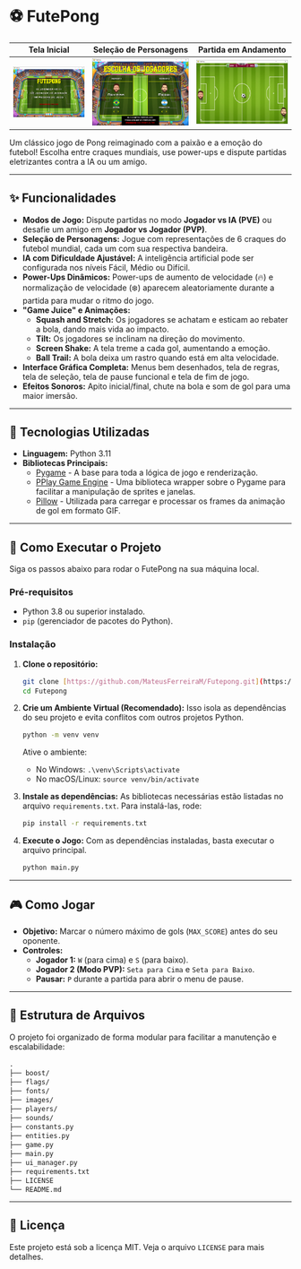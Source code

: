 # ⚽ FutePong

| Tela Inicial | Seleção de Personagens | Partida em Andamento |
|:---:|:---:|:---:|
| ![Tela Inicial do Jogo](images/menu.png) | ![Tela de Seleção de Personagens](images/jogadores.png) | ![Gameplay da Partida](images/gameplay.png) |

Um clássico jogo de Pong reimaginado com a paixão e a emoção do futebol! Escolha entre craques mundiais, use power-ups e dispute partidas eletrizantes contra a IA ou um amigo.

---

## ✨ Funcionalidades

* **Modos de Jogo:** Dispute partidas no modo **Jogador vs IA (PVE)** ou desafie um amigo em **Jogador vs Jogador (PVP)**.
* **Seleção de Personagens:** Jogue com representações de 6 craques do futebol mundial, cada um com sua respectiva bandeira.
* **IA com Dificuldade Ajustável:** A inteligência artificial pode ser configurada nos níveis Fácil, Médio ou Difícil.
* **Power-Ups Dinâmicos:** Power-ups de aumento de velocidade (🔥) e normalização de velocidade (❄️) aparecem aleatoriamente durante a partida para mudar o ritmo do jogo.
* **"Game Juice" e Animações:**
    * **Squash and Stretch:** Os jogadores se achatam e esticam ao rebater a bola, dando mais vida ao impacto.
    * **Tilt:** Os jogadores se inclinam na direção do movimento.
    * **Screen Shake:** A tela treme a cada gol, aumentando a emoção.
    * **Ball Trail:** A bola deixa um rastro quando está em alta velocidade.
* **Interface Gráfica Completa:** Menus bem desenhados, tela de regras, tela de seleção, tela de pause funcional e tela de fim de jogo.
* **Efeitos Sonoros:** Apito inicial/final, chute na bola e som de gol para uma maior imersão.

---

## 🔧 Tecnologias Utilizadas

* **Linguagem:** Python 3.11
* **Bibliotecas Principais:**
    * [Pygame](https://www.pygame.org/) - A base para toda a lógica de jogo e renderização.
    * [PPlay Game Engine](https://github.com/pplay-gengine/pplay) - Uma biblioteca wrapper sobre o Pygame para facilitar a manipulação de sprites e janelas.
    * [Pillow](https://python-pillow.org/) - Utilizada para carregar e processar os frames da animação de gol em formato GIF.

---

## 🚀 Como Executar o Projeto

Siga os passos abaixo para rodar o FutePong na sua máquina local.

### Pré-requisitos

* Python 3.8 ou superior instalado.
* `pip` (gerenciador de pacotes do Python).

### Instalação

1.  **Clone o repositório:**
    ```sh
    git clone [https://github.com/MateusFerreiraM/Futepong.git](https://github.com/MateusFerreiraM/Futepong.git)
    cd Futepong
    ```

2.  **Crie um Ambiente Virtual (Recomendado):**
    Isso isola as dependências do seu projeto e evita conflitos com outros projetos Python.
    ```sh
    python -m venv venv
    ```
    Ative o ambiente:
    * No Windows: `.\venv\Scripts\activate`
    * No macOS/Linux: `source venv/bin/activate`

3.  **Instale as dependências:**
    As bibliotecas necessárias estão listadas no arquivo `requirements.txt`. Para instalá-las, rode:
    ```sh
    pip install -r requirements.txt
    ```

4.  **Execute o Jogo:**
    Com as dependências instaladas, basta executar o arquivo principal.
    ```sh
    python main.py
    ```

---

## 🎮 Como Jogar

* **Objetivo:** Marcar o número máximo de gols (`MAX_SCORE`) antes do seu oponente.
* **Controles:**
    * **Jogador 1:** `W` (para cima) e `S` (para baixo).
    * **Jogador 2 (Modo PVP):** `Seta para Cima` e `Seta para Baixo`.
    * **Pausar:** `P` durante a partida para abrir o menu de pause.

---

## 📂 Estrutura de Arquivos

O projeto foi organizado de forma modular para facilitar a manutenção e escalabilidade:

```
.
├── boost/
├── flags/
├── fonts/
├── images/
├── players/
├── sounds/
├── constants.py
├── entities.py
├── game.py
├── main.py
├── ui_manager.py
├── requirements.txt
├── LICENSE
└── README.md
```

---

## 📄 Licença

Este projeto está sob a licença MIT. Veja o arquivo `LICENSE` para mais detalhes.